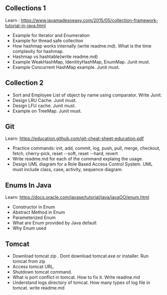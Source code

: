 
## Collections 1

Learn : https://www.javamadesoeasy.com/2015/05/collection-framework-tutorial-in-java.html

- Example for Iterator and Enumeration
- Example for thread safe collection
- How hashmap works internally (write readme.md). What is the time complexity for hashmap.
- Hashmap vs hashtable(write readme.md)
- Example WeakHashMap, IdenitityHashMap, EnumMap. Junit must.
- Example Concurrent HashMap example. Junit must.

## Collection 2

- Sort and Employee List of object by name using comparator. Write Junit.
- Design LRU Cache. Junit must.
- Design LFU cache. Junit must.
- Example on TreeMap. Junit must.

## Git

Learn: https://education.github.com/git-cheat-sheet-education.pdf
- Practice commands: init, add, commit, log, push, pull, merge, checkout, fetch, cherry-pick, reset --soft, reset --hard, revert
- Write readme.md for each of the command explaing the usage.
- Design UML diagram for a Role Based Access Control System. UML must include class, case, activity, sequence diagram.

## Enums In Java

Learn: https://docs.oracle.com/javase/tutorial/java/javaOO/enum.html

- Constructor in Enum
- Abstract Method in Enum
- Parameterized Enum
- What are Enum provided by Java default
- Why Enum used

## Tomcat

- Download tomcat zip . Dont download tomcat.exe or installer. Run tomcat from zip
- Access tomcat URL.
- Shutdown tomcat command.
- What is port conflict in tomcat. How to fix it. Write readme.md
- Understand logs directory of tomcat. How many types of log file in tomcat. write readme.md
